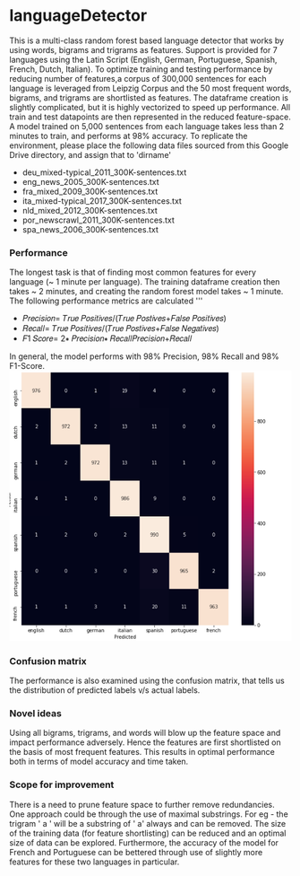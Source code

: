# languageDetector
This is a multi-class random forest based language detector that works by using words, bigrams and trigrams as features. Support is provided for 7 languages using the Latin Script (English, German, Portuguese, Spanish, French, Dutch, Italian). 
To optimize training and testing performance by reducing number of features,a corpus of 300,000 sentences for each language is leveraged from Leipzig Corpus and the 50 most frequent words, bigrams, and trigrams are shortlisted as features. The dataframe creation is slightly complicated, but it is highly vectorized to speed up performance. All train and test datapoints are then represented in the reduced feature-space. A model trained on 5,000 sentences from each language takes less than 2 minutes to train, and performs at 98% accuracy. To replicate the environment, please place the following data files sourced from this Google Drive directory, and assign that to 'dirname'
- deu_mixed-typical_2011_300K-sentences.txt
- eng_news_2005_300K-sentences.txt
- fra_mixed_2009_300K-sentences.txt
- ita_mixed-typical_2017_300K-sentences.txt
- nld_mixed_2012_300K-sentences.txt
- por_newscrawl_2011_300K-sentences.txt
- spa_news_2006_300K-sentences.txt

### Performance
The longest task is that of finding most common features for every language (~ 1 minute per language). The training dataframe creation then takes ~ 2 minutes, and creating the random forest model takes ~ 1 minute. The following performance metrics are calculated 
'''
- 𝑃𝑟𝑒𝑐𝑖𝑠𝑖𝑜𝑛= 𝑇𝑟𝑢𝑒 𝑃𝑜𝑠𝑖𝑡𝑖𝑣𝑒𝑠/(𝑇𝑟𝑢𝑒 𝑃𝑜𝑠𝑡𝑖𝑣𝑒𝑠+𝐹𝑎𝑙𝑠𝑒 𝑃𝑜𝑠𝑖𝑡𝑖𝑣𝑒𝑠) 
- 𝑅𝑒𝑐𝑎𝑙𝑙= 𝑇𝑟𝑢𝑒 𝑃𝑜𝑠𝑖𝑡𝑖𝑣𝑒𝑠/(𝑇𝑟𝑢𝑒 𝑃𝑜𝑠𝑡𝑖𝑣𝑒𝑠+𝐹𝑎𝑙𝑠𝑒 𝑁𝑒𝑔𝑎𝑡𝑖𝑣𝑒𝑠)
- 𝐹1 𝑆𝑐𝑜𝑟𝑒= 2∗ 𝑃𝑟𝑒𝑐𝑖𝑠𝑖𝑜𝑛∗ 𝑅𝑒𝑐𝑎𝑙𝑙𝑃𝑟𝑒𝑐𝑖𝑠𝑖𝑜𝑛+𝑅𝑒𝑐𝑎𝑙𝑙

In general, the model performs with 98% Precision, 98% Recall and 98% F1-Score. 
![alt text](https://github.com/kiranramnath007/languageDetector/blob/master/Confusion%20Matrix.PNG)


### Confusion matrix
The performance is also examined using the confusion matrix, that tells us the distribution of predicted labels v/s actual labels.

### Novel ideas
Using all bigrams, trigrams, and words will blow up the feature space and impact performance adversely. Hence the features are first shortlisted on the basis of most frequent features. This results in optimal performance both in terms of model accuracy and time taken.

### Scope for improvement

There is a need to prune feature space to further remove redundancies. One approach could be through the use of maximal substrings. For eg - the trigram ' a ' will be a substring of ' a' always and can be removed. The size of the training data (for feature shortlisting) can be reduced and an optimal size of data can be explored. Furthermore, the accuracy of the model for French and Portuguese can be bettered through use of slightly more features for these two languages in particular.
